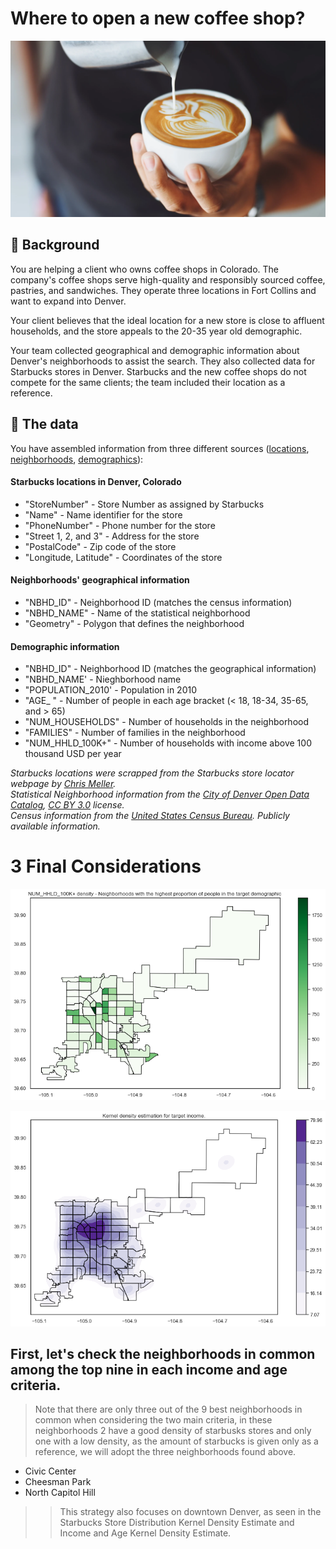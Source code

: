 # Where to open a new coffee shop?

![](https://raw.githubusercontent.com/rafaeldjsm/Data_Science/master/Imagens/webp-net-resizeimage-6-1.webp)

## 📖 Background
You are helping a client who owns coffee shops in Colorado. The company's coffee shops serve high-quality and responsibly sourced coffee,  pastries, and sandwiches. They operate three locations in Fort Collins and want to expand into Denver. 

Your client believes that the ideal location for a new store is close to affluent households, and the store appeals to the 20-35 year old demographic.
 
Your team collected geographical and demographic information about Denver's neighborhoods to assist the search. They also collected data for Starbucks stores in Denver. Starbucks and the new coffee shops do not compete for the same clients; the team included their location as a reference.

## 💾 The data
You have assembled information from three different sources ([locations](https://github.com/chrismeller/), [neighborhoods](http://data.denvergov.org), [demographics](https://www.census.gov/)):

#### Starbucks locations in Denver, Colorado
- "StoreNumber" - Store Number as assigned by Starbucks
- "Name" - Name identifier for the store
- "PhoneNumber" - Phone number for the store
- "Street 1, 2, and 3" - Address for the store
- "PostalCode" - Zip code of the store
- "Longitude, Latitude" - Coordinates of the store

#### Neighborhoods' geographical information
- "NBHD_ID" - Neighborhood ID (matches the census information)
- "NBHD_NAME" - Name of the statistical neighborhood
- "Geometry" - Polygon that defines the neighborhood

#### Demographic information
- "NBHD_ID" - Neighborhood ID (matches the geographical information)
- "NBHD_NAME' - Nieghborhood name
- "POPULATION_2010' - Population in 2010
- "AGE_ " - Number of people in each age bracket (< 18, 18-34, 35-65, and > 65)
- "NUM_HOUSEHOLDS" - Number of households in the neighborhood
- "FAMILIES" - Number of families in the neighborhood
- "NUM_HHLD_100K+" - Number of households with income above 100 thousand USD per year

_Starbucks locations were scrapped from the Starbucks store locator webpage by [Chris Meller](https://github.com/chrismeller/)._  
_Statistical Neighborhood information from the [City of Denver Open Data Catalog](http://data.denvergov.org), [CC BY 3.0](http://creativecommons.org/licenses/by/3.0/) license._      
_Census information from the [United States Census Bureau](https://www.census.gov/). Publicly available information._


# 3 Final Considerations

<p align="center">
  <img src="https://github.com/rafaeldjsm/Data_Science/blob/master/Geospatial_Intelligence_for_the_best_Coffee_Shop_location/data/density_100k.png" alt="Sublime's custom image"/>
</p>


<p align="center">
  <img src="https://github.com/rafaeldjsm/Data_Science/blob/master/Geospatial_Intelligence_for_the_best_Coffee_Shop_location/data/kde_geoplot.png" alt="Sublime's custom image"/>
</p>


## First, let's check the neighborhoods in common among the top nine in each income and age criteria.

> Note that there are only three out of the 9 best neighborhoods in common when considering the two main criteria, in these neighborhoods 2 have a good density of starbusks stores and only one with a low density, as the amount of starbucks is given only as a reference, we will adopt the three neighborhoods found above.

- Civic Center
- Cheesman Park
- North Capitol Hill

>> This strategy also focuses on downtown Denver, as seen in the Starbucks Store Distribution Kernel Density Estimate and Income and Age Kernel Density Estimate.

